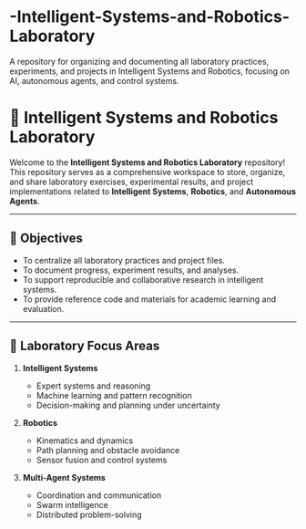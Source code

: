 # -Intelligent-Systems-and-Robotics-Laboratory
A repository for organizing and documenting all laboratory practices, experiments, and projects in Intelligent Systems and Robotics, focusing on AI, autonomous agents, and control systems.
# 🤖 Intelligent Systems and Robotics Laboratory

Welcome to the **Intelligent Systems and Robotics Laboratory** repository!  
This repository serves as a comprehensive workspace to store, organize, and share laboratory exercises, experimental results, and project implementations related to **Intelligent Systems**, **Robotics**, and **Autonomous Agents**.

---

## 🧠 Objectives
- To centralize all laboratory practices and project files.
- To document progress, experiment results, and analyses.
- To support reproducible and collaborative research in intelligent systems.
- To provide reference code and materials for academic learning and evaluation.

---

## 🧩 Laboratory Focus Areas
1. **Intelligent Systems**
   - Expert systems and reasoning
   - Machine learning and pattern recognition
   - Decision-making and planning under uncertainty

2. **Robotics**
   - Kinematics and dynamics
   - Path planning and obstacle avoidance
   - Sensor fusion and control systems

3. **Multi-Agent Systems**
   - Coordination and communication
   - Swarm intelligence
   - Distributed problem-solving


